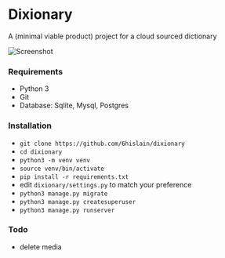 # Dixionary

A (minimal viable product) project for a cloud sourced dictionary

![Screenshot](screenshot.png)

### Requirements

- Python 3
- Git
- Database: Sqlite, Mysql, Postgres

### Installation

- `git clone https://github.com/6hislain/dixionary`
- `cd dixionary`
- `python3 -m venv venv`
- `source venv/bin/activate`
- `pip install -r requirements.txt`
- edit `dixionary/settings.py` to match your preference
- `python3 manage.py migrate`
- `python3 manage.py createsuperuser`
- `python3 manage.py runserver`


### Todo

- delete media